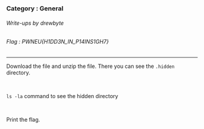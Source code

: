 ### Category : General
###### Write-ups by drewbyte
###### Flag : PWNEU{H1DD3N_IN_P14INS1GH7}
---

Download the file and unzip the file. There you can see the ``.hidden`` directory.


<br>
<img src="https://github.com/drew-byte/pwneu-writeups/blob/main/00x8%20saved%20images/Pasted%20image%2020240318235552.png" alt="">
 <br>

``ls -la`` command to see the hidden directory

<br>
<img src="https://github.com/drew-byte/pwneu-writeups/blob/main/00x8%20saved%20images/Pasted%20image%2020240318235634.png" alt="">
 <br>

Print the flag.

<br>
<img src="https://github.com/drew-byte/pwneu-writeups/blob/main/00x8%20saved%20images/Pasted%20image%2020240318235705.png" alt="">
 <br>
